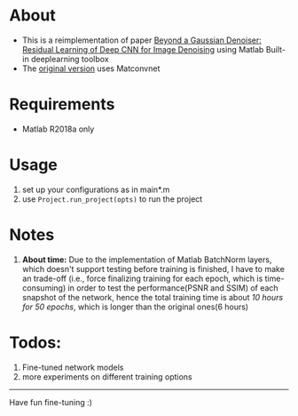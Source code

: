 # About

* This is a reimplementation of paper [Beyond a Gaussian Denoiser: Residual Learning of Deep CNN for Image Denoising](https://arxiv.org/abs/1608.03981) using Matlab Built-in deeplearning toolbox
* The [original version](https://github.com/cszn/DnCNN) uses Matconvnet


# Requirements

* Matlab R2018a only

# Usage

1. set up your configurations as in main*.m
2. use `Project.run_project(opts)` to run the project

# Notes
1. **About time:** Due to the implementation of Matlab BatchNorm layers, which doesn't support testing before training is finished, I have to make an trade-off (i.e., force finalizing training for each epoch, which is time-consuming) in order to test the performance(PSNR and SSIM) of each snapshot of the network, hence the total training time is about *10 hours for 50 epochs*, which is longer than the original ones(6 hours)

# Todos:
1. Fine-tuned network models
2. more experiments on different training options

---

Have fun fine-tuning :)